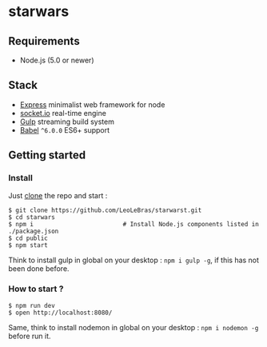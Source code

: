 # starwars

## Requirements
- Node.js (5.0 or newer)

## Stack
- [Express](http://expressjs.com/) minimalist web framework for node
- [socket.io](http://socket.io/) real-time engine
- [Gulp](http://gulpjs.com/) streaming build system
- [Babel](http://babeljs.io/) `^6.0.0` ES6+ support


## Getting started

### Install

Just [clone](github-windows://openRepo/https://github.com/LeoLeBras/starwars.git) the repo
and start :

```shell
$ git clone https://github.com/LeoLeBras/starwarst.git
$ cd starwars
$ npm i                         # Install Node.js components listed in ./package.json
$ cd public
$ npm start
```
Think to install gulp in global on your desktop : `npm i gulp -g`, if this has not been done before.

### How to start ?
```
$ npm run dev
$ open http://localhost:8080/
```
Same, think to install nodemon in global on your desktop : `npm i nodemon -g` before run it.
